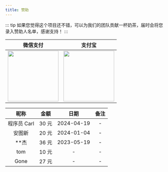 ```yaml
---
title: 赞助
---
```


::: tip
如果您觉得这个项目还不错，可以为我们的团队贡献一杯奶茶，届时会将您录入赞助人名单，感谢支持！
:::

|                                 微信支付                                  |                                   支付宝                                   |
| :-----------------------------------------------------------------------: | :------------------------------------------------------------------------: |
| <img style="width: 160px" src="https://www.techgrow.cn/img/pay_wx.png" /> | <img style="width: 160px" src="https://www.techgrow.cn/img/pay_zfb.png" /> |

|    昵称     | 金额  |    日期    | 备注 |
| :---------: | :---: | :--------: | :--: |
| 程序员 Carl | 30 元 | 2024-04-19 |  -   |
|   安图新    | 20 元 | 2024-01-04 |  -   |
|    **杰     | 36 元 | 2023-05-19 |  -   |
|     tom     | 10 元 |     -      |  -   |
|    Gone     | 27 元 |     -      |  -   |
